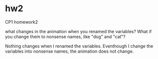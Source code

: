 # hw2
CP1 homework2

what changes in the animation when you renamed the variables? What if you change them to nonsense names, like "dog" and "cat"?

Nothing changes when I renamed the variables.
Eventhough I change the variables into nonsense names, the animation does not change.
